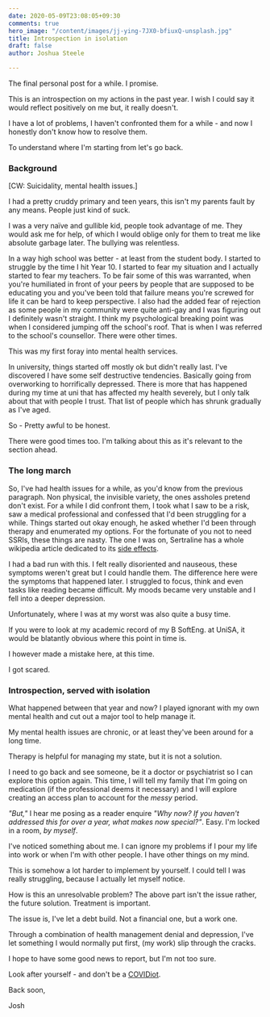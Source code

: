 ```yaml
---
date: 2020-05-09T23:08:05+09:30
comments: true
hero_image: "/content/images/jj-ying-7JX0-bfiuxQ-unsplash.jpg"
title: Introspection in isolation
draft: false
author: Joshua Steele

---
```

The final personal post for a while. I promise.

This is an introspection on my actions in the past year. I wish I could say it would reflect positively on me but, it really doesn't.

I have a lot of problems, I haven't confronted them for a while - and now I honestly don't know how to resolve them.

To understand where I'm starting from let's go back.

### Background

\[CW: Suicidality, mental health issues.\]

I had a pretty cruddy primary and teen years, this isn't my parents fault by any means. People just kind of suck.

I was a very naïve and gullible kid, people took advantage of me. They would ask me for help, of which I would oblige only for them to treat me like absolute garbage later. The bullying was relentless.

In a way high school was better - at least from the student body. I started to struggle by the time I hit Year 10. I started to fear my situation and I actually started to fear my teachers. To be fair some of this was warranted, when you're humiliated in front of your peers by people that are supposed to be educating you and you've been told that failure means you're screwed for life it can be hard to keep perspective. I also had the added fear of rejection as some people in my community were quite anti-gay and I was figuring out I definitely wasn't straight. I think my psychological breaking point was when I considered jumping off the school's roof. That is when I was referred to the school's counsellor. There were other times.

This was my first foray into mental health services.

In university, things started off mostly ok but didn't really last. I've discovered I have some self destructive tendencies. Basically going from overworking to horrifically depressed. There is more that has happened during my time at uni that has affected my health severely, but I only talk about that with people I trust. That list of people which has shrunk gradually as I've aged.

So - Pretty awful to be honest.

There were good times too. I'm talking about this as it's relevant to the section ahead.

### The long march

So, I've had health issues for a while, as you'd know from the previous paragraph. Non physical, the invisible variety, the ones assholes pretend don't exist. For a while I did confront them, I took what I saw to be a risk, saw a medical professional and confessed that I'd been struggling for a while. Things started out okay enough, he asked whether I'd been through therapy and enumerated my options. For the fortunate of you not to need SSRIs, these things are nasty. The one I was on, Sertraline has a whole wikipedia article dedicated to its [side effects](https://en.wikipedia.org/wiki/List_of_adverse_effects_of_sertraline).

I had a bad run with this. I felt really disoriented and nauseous, these symptoms weren't great but I could handle them. The difference here were the symptoms that happened later. I struggled to focus, think and even tasks like reading became difficult. My moods became very unstable and I fell into a deeper depression.

Unfortunately, where I was at my worst was also quite a busy time.

If you were to look at my academic record of my B SoftEng. at UniSA, it would be blatantly obvious where this point in time is.

I however made a mistake here, at this time.

I got scared.

### Introspection, served with isolation

What happened between that year and now? I played ignorant with my own mental health and cut out a major tool to help manage it.

My mental health issues are chronic, or at least they've been around for a long time.

Therapy is helpful for managing my state, but it is not a solution.

I need to go back and see someone, be it a doctor or psychiatrist so I can explore this option again. This time, I will tell my family that I'm going on medication (if the professional deems it necessary) and I will explore creating an access plan to account for the _messy_ period. 

_"But,"_ I hear me posing as a reader enquire _"Why now? If you haven't addressed this for over a year, what makes now special?"_. Easy. I'm locked in a room, _by myself_. 

I've noticed something about me. I can ignore my problems if I pour my life into work or when I'm with other people. I have other things on my mind.

This is somehow a lot harder to implement by yourself. I could tell I was really struggling, because I actually let myself notice.

How is this an unresolvable problem? The above part isn't the issue rather, the future solution. Treatment is important.

The issue is, I've let a debt build. Not a financial one, but a work one.

Through a combination of health management denial and depression, I've let something I would normally put first, (my work) slip through the cracks.

I hope to have some good news to report, but I'm not too sure.

Look after yourself - and don't be a [COVIDiot](https://www.nydailynews.com/coronavirus/ny-coronavirus-covidiot-pandemic-flu-influencer-20200331-5rfux5nmrjbzvehumhibsl5mme-story.html).

Back soon,

Josh